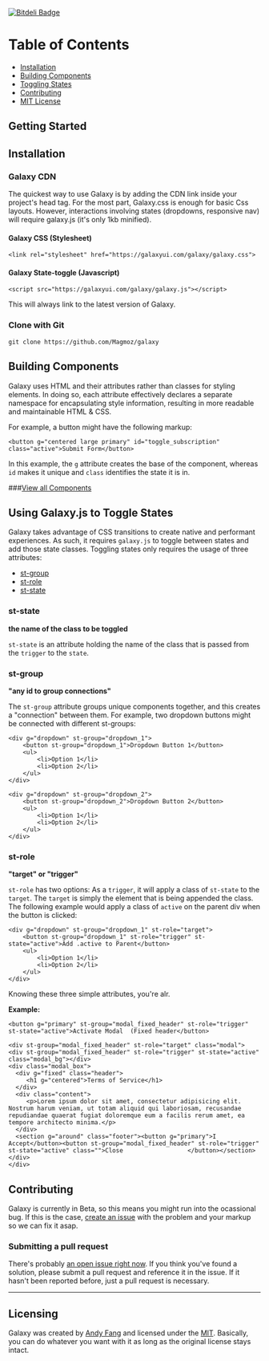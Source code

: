 [![Bitdeli Badge](https://d2weczhvl823v0.cloudfront.net/Magmoz/galaxy/trend.png)](https://bitdeli.com/free "Bitdeli Badge")

# Table of Contents
- [Installation](#installation)
- [Building Components](#building-components)
- [Toggling States](#using-galaxyjs-to-toggle-states)
- [Contributing](#contributing)
- [MIT License](#licensing)

## Getting Started

## Installation

### Galaxy CDN
The quickest way to use Galaxy is by adding the CDN link inside your project's head tag. For the most part, Galaxy.css is enough for basic Css layouts. However, interactions involving states (dropdowns, responsive nav) will require galaxy.js (it's only 1kb minified).

#### Galaxy CSS (Stylesheet)
`<link rel="stylesheet" href="https://galaxyui.com/galaxy/galaxy.css">`

#### Galaxy State-toggle (Javascript)
`<script src="https://galaxyui.com/galaxy/galaxy.js"></script>`

This will always link to the latest version of Galaxy.

### Clone with Git

```
git clone https://github.com/Magmoz/galaxy
```

## Building Components
Galaxy uses HTML and their attributes rather than classes for styling elements. In doing so, each attribute effectively declares a separate namespace for encapsulating style information, resulting in more readable and maintainable HTML & CSS.

For example, a button might have the following markup:

```
<button g="centered large primary" id="toggle_subscription" class="active">Submit Form</button>
```

In this example, the `g` attribute creates the base of the component, whereas `id` makes it unique and `class` identifies the state it is in.

###[View all Components](https://galaxyui.com/components)

## Using Galaxy.js to Toggle States

Galaxy takes advantage of CSS transitions to create native and performant experiences. As such, it requires `galaxy.js` to toggle between states and add those state classes. Toggling states only requires the usage of three attributes:

- [st-group](#st-group)
- [st-role](#st-role)
- [st-state](#st-state)

### st-state
**the name of the class to be toggled**

`st-state` is an attribute holding the name of the class that is passed from the `trigger` to the `state`.

### st-group
**"any id to group connections"**

The `st-group` attribute groups unique components together, and this creates a "connection" between them. For example, two dropdown buttons might be connected with different st-groups:

```
<div g="dropdown" st-group="dropdown_1">
	<button st-group="dropdown_1">Dropdown Button 1</button>
	<ul>
		<li>Option 1</li>
		<li>Option 2</li>
	</ul>
</div>

<div g="dropdown" st-group="dropdown_2">
	<button st-group="dropdown_2">Dropdown Button 2</button>
	<ul>
		<li>Option 1</li>
		<li>Option 2</li>
	</ul>
</div>
```

### st-role
**"target" or "trigger"**

`st-role` has two options: As a `trigger`, it will apply a class of `st-state` to the `target`. The `target` is simply the element that is being appended the class. The following example would apply a class of `active` on the parent div when the button is clicked:

```
<div g="dropdown" st-group="dropdown_1" st-role="target">
	<button st-group="dropdown_1" st-role="trigger" st-state="active">Add .active to Parent</button>
	<ul>
		<li>Option 1</li>
		<li>Option 2</li>
	</ul>
</div>
```

Knowing these three simple attributes, you're alr.

**Example:**
```
<button g="primary" st-group="modal_fixed_header" st-role="trigger" st-state="active">Activate Modal  (Fixed header</button>

<div st-group="modal_fixed_header" st-role="target" class="modal">
<div st-group="modal_fixed_header" st-role="trigger" st-state="active" class="modal_bg"></div>
<div class="modal_box">
  <div g="fixed" class="header">
     <h1 g="centered">Terms of Service</h1>
  </div>
  <div class="content">
     <p>Lorem ipsum dolor sit amet, consectetur adipisicing elit. Nostrum harum veniam, ut totam aliquid qui laboriosam, recusandae repudiandae quaerat fugiat doloremque eum a facilis rerum amet, ea tempore architecto minima.</p>
  </div>
  <section g="around" class="footer"><button g="primary">I Accept</button><button st-group="modal_fixed_header" st-role="trigger" st-state="active" class="">Close					</button></section>
</div>
</div>
```

## Contributing
Galaxy is currently in Beta, so this means you might run into the ocassional bug. If this is the case, [create an issue](https://github.com/Magmoz/galaxy/issues/new) with the problem and your markup so we can fix it asap.

### Submitting a pull request
There's probably [an open issue right now](https://github.com/Magmoz/galaxy/issues). If you think you've found a solution, please submit a pull request and reference it in the issue. If it hasn't been reported before, just a pull request is necessary.


---

## Licensing

Galaxy was created by [Andy Fang](//twitter.com/andyfang98) and licensed under the [MIT](//tldrlegal.com/license/mit-license). Basically, you can do whatever you want with it as long as the original license stays intact.
